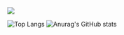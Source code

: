 <img src="https://capsule-render.vercel.app/api?type=waving&color=020715&height=200&section=header&text=JangSiwon&fontSize=50&fontColor=eeffff" />

![Top Langs](https://github-readme-stats.vercel.app/api/top-langs/?username=swjang7269&layout=compact)
![Anurag's GitHub stats](https://github-readme-stats.vercel.app/api?username=swjang7269&show_icons=true&theme=transparent)
